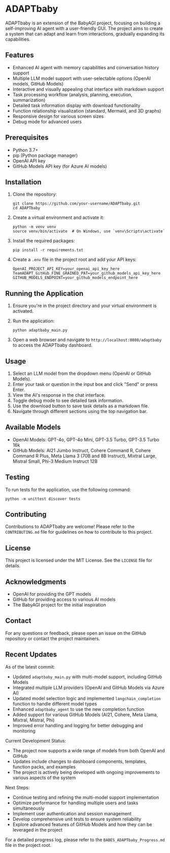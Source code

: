 # ADAPTbaby

ADAPTbaby is an extension of the BabyAGI project, focusing on building a self-improving AI agent with a user-friendly GUI. The project aims to create a system that can adapt and learn from interactions, gradually expanding its capabilities.

## Features

- Enhanced AI agent with memory capabilities and conversation history support
- Multiple LLM model support with user-selectable options (OpenAI models, GitHub Models)
- Interactive and visually appealing chat interface with markdown support
- Task processing workflow (analysis, planning, execution, summarization)
- Detailed task information display with download functionality
- Function relationship visualization (standard, Mermaid, and 3D graphs)
- Responsive design for various screen sizes
- Debug mode for advanced users

## Prerequisites

- Python 3.7+
- pip (Python package manager)
- OpenAI API key
- GitHub Models API key (for Azure AI models)

## Installation

1. Clone the repository:
   ```
   git clone https://github.com/your-username/ADAPTbaby.git
   cd ADAPTbaby
   ```

2. Create a virtual environment and activate it:
   ```
   python -m venv venv
   source venv/bin/activate  # On Windows, use `venv\Scripts\activate`
   ```

3. Install the required packages:
   ```
   pip install -r requirements.txt
   ```

4. Create a `.env` file in the project root and add your API keys:
   ```
   OpenAI_PROJECT_API_KEY=your_openai_api_key_here
   TeamADAPT_GitHub_FINE_GRAINED_PAT=your_github_models_api_key_here
   GITHUB_MODELS_ENDPOINT=your_github_models_endpoint_here
   ```

## Running the Application

1. Ensure you're in the project directory and your virtual environment is activated.

2. Run the application:
   ```
   python adaptbaby_main.py
   ```

3. Open a web browser and navigate to `http://localhost:8080/adaptbaby` to access the ADAPTbaby dashboard.

## Usage

1. Select an LLM model from the dropdown menu (OpenAI or GitHub Models).
2. Enter your task or question in the input box and click "Send" or press Enter.
3. View the AI's response in the chat interface.
4. Toggle debug mode to see detailed task information.
5. Use the download button to save task details as a markdown file.
6. Navigate through different sections using the top navigation bar.

## Available Models

- OpenAI Models: GPT-4o, GPT-4o Mini, GPT-3.5 Turbo, GPT-3.5 Turbo 16k
- GitHub Models: AI21 Jumbo Instruct, Cohere Command R, Cohere Command R Plus, Meta Llama 3 (70B and 8B Instruct), Mixtral Large, Mistral Small, Phi-3 Medium Instruct 12B

## Testing

To run tests for the application, use the following command:
```
python -m unittest discover tests
```

## Contributing

Contributions to ADAPTbaby are welcome! Please refer to the `CONTRIBUTING.md` file for guidelines on how to contribute to this project.

## License

This project is licensed under the MIT License. See the `LICENSE` file for details.

## Acknowledgments

- OpenAI for providing the GPT models
- GitHub for providing access to various AI models
- The BabyAGI project for the initial inspiration

## Contact

For any questions or feedback, please open an issue on the GitHub repository or contact the project maintainers.

## Recent Updates

As of the latest commit:
- Updated `adaptbaby_main.py` with multi-model support, including GitHub Models
- Integrated multiple LLM providers (OpenAI and GitHub Models via Azure AI)
- Updated model selection logic and implemented `langchain_completion` function to handle different model types
- Enhanced `adaptbaby_agent` to use the new completion function
- Added support for various GitHub Models (AI21, Cohere, Meta Llama, Mixtral, Mistral, Phi)
- Improved error handling and logging for better debugging and monitoring

Current Development Status:
- The project now supports a wide range of models from both OpenAI and GitHub
- Updates include changes to dashboard components, templates, function packs, and examples
- The project is actively being developed with ongoing improvements to various aspects of the system

Next Steps:
- Continue testing and refining the multi-model support implementation
- Optimize performance for handling multiple users and tasks simultaneously
- Implement user authentication and session management
- Develop comprehensive unit tests to ensure system reliability
- Explore advanced features of GitHub Models and how they can be leveraged in the project

For a detailed progress log, please refer to the `BABES_ADAPTbaby_Progress.md` file in the project root.
